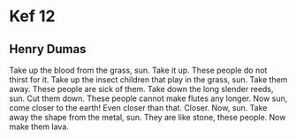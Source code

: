 # Kef 12
## Henry Dumas
Take up the blood from the grass, sun.
Take it up.
These people do not thirst for it.
Take up the insect children that play in
the grass, sun.
Take them away.
These people are sick of them.
Take down the long slender reeds, sun.
Cut them down.
These people cannot make flutes any longer.
Now sun, come closer to the earth!
Even closer than that.
Closer. Now, sun.
Take away the shape from the metal, sun.
They are like stone, these people.
Now make them lava.